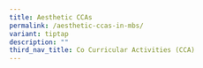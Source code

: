 ```yaml
---
title: Aesthetic CCAs
permalink: /aesthetic-ccas-in-mbs/
variant: tiptap
description: ""
third_nav_title: Co Curricular Activities (CCA)
---
```


